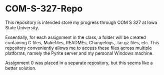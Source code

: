 # COM-S-327-Repo

This repository is intended store my progress through COM S 327 at Iowa State University.

Essentially, for each assignment in the class, a folder will be created containing C files, Makefiles, READMEs, Changelogs, .tar.gz files, etc. This repository conveniently allows me to access these files across multiple platforms, namely the Pyrite server and my personal Windows machine.

Assignment 0 was placed in a separate repository, but this seems like a better solution.
